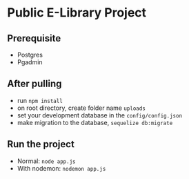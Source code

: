 # Public E-Library Project

## Prerequisite

- Postgres
- Pgadmin

## After pulling

- run  `npm install`
- on root directory, create folder name `uploads`
- set your development database in the `config/config.json`
- make migration to the database, `sequelize db:migrate`

## Run the project

- Normal: `node app.js`
- With nodemon: `nodemon app.js`